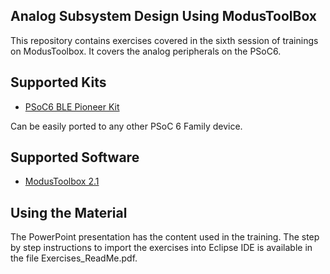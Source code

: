 ## Analog Subsystem Design Using ModusToolBox
This repository contains exercises covered in the sixth session of trainings on ModusToolbox. It covers the analog peripherals on the PSoC6.
## Supported Kits
* [PSoC6 BLE Pioneer Kit](https://www.cypress.com/documentation/development-kitsboards/psoc-6-ble-pioneer-kit-cy8ckit-062-ble)

Can be easily ported to any other PSoC 6 Family device.
## Supported Software
* [ModusToolbox 2.1](https://www.cypress.com/products/modustoolbox-software-environment)
## Using the Material
The PowerPoint presentation has the content used in the training. The step by step instructions to import the exercises into Eclipse IDE is available in the file Exercises_ReadMe.pdf.
